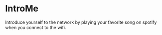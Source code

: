 # IntroMe
 Introduce yourself to the network by playing your favorite song on spotify when you connect to the wifi.
